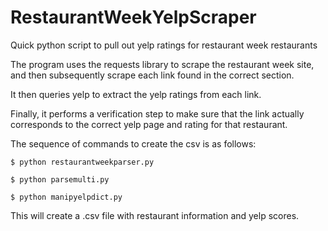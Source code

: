 RestaurantWeekYelpScraper
=========================

Quick python script to pull out yelp ratings for restaurant week restaurants

The program uses the requests library to scrape the restaurant week site,
and then subsequently scrape each link found in the correct section.

It then queries yelp to extract the yelp ratings from each link.

Finally, it performs a verification step to make sure that the link
actually corresponds to the correct yelp page and rating for that restaurant.

The sequence of commands to create the csv is as follows:

    $ python restaurantweekparser.py
    
    $ python parsemulti.py
    
    $ python manipyelpdict.py

This will create a .csv file with restaurant information and yelp scores.
